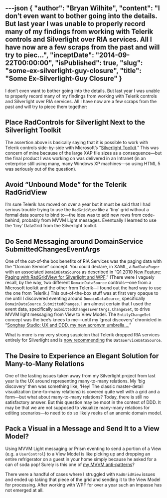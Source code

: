 ---json
{
  "author": "Bryan Wilhite",
  "content": "I don’t even want to bother going into the details. But last year I was unable to properly record many of my findings from working with Telerik controls and Silverlight over RIA services. All I have now are a few scraps from the past and will try to piec...",
  "inceptDate": "2014-09-22T00:00:00",
  "isPublished": true,
  "slug": "some-ex-silverlight-guy-closure",
  "title": "Some Ex-Silverlight-Guy Closure"
}
---

I don’t even want to bother going into the details. But last year I was unable to properly record many of my findings from working with Telerik controls and Silverlight over RIA services. All I have now are a few scraps from the past and will try to piece them together:

## Place RadControls for Silverlight Next to the Silverlight Toolkit

The assertion above is basically saying that it is possible to work with Telerik controls side-by-side with Microsoft’s “[Silverlight Toolkit](http://silverlight.codeplex.com/).” This was concern of mine because of the large XAP file sizes as a consequence—but the final product I was working on was delivered in an Intranet (in an enterprise still using many, many Windows XP machines—so using HTML 5 was seriously out of the question).

## Avoid “Unbound Mode” for the Telerik RadGridView 

I’m sure Telerik has moved on over a year but it must be said that I had serious trouble trying to use the `RadGridView` like a ‘tiny’ grid without a formal data source to bind to—the idea was to add new rows from code-behind, probably from MVVM Light messages. Eventually I learned to use the ‘tiny’ DataGrid from the Silverlight toolkit.

## Do Send Messaging around DomainService SubmittedChangesEventArgs

One of the out-of-the box benefits of RIA Services was the paging data with the “Domain Service” concept. You could declare, in XAML, a `RadDataPager` with an associated `DomainDataSource` as described in “[Q1 2010 New Feature: Paging with RadGridView for Silverlight and WPF](http://blogs.telerik.com/xamlteam/posts/10-03-10/q1-2010-new-feature-paging-with-radgridview-for-silverlight-and-wpf.aspx).” (There were I vaguely recall, by the way, two different `DomainDataSource` controls—one from a Microsoft toolkit and the other from Telerik—I found out the hard way to use the one from Telerik.) This out-of-the-box stuff was at first very opaque to me until I discovered eventing around `DomainDataSource`, specifically `DomainDataSource.SubmittedChanges`. I am almost certain that I used the event data, specifically `SubmittedChangesEventArgs.ChangeSet`, to drive MVVM light messaging from View to View Model. The `EntityChangeSet` concept was the bee’s knees to me—until my ‘great discovery’ chronicled in “[Songhay Studio: UX and DDD, my new acronym umbrella….](http://songhayblog.azurewebsites.net/Entry/Show/songhay-studio-ux-and-ddd-my-new-acronym-umbrella)”

What is more is my very strong suspicion that Telerik dropped RIA services entirely for Silverlight and is [now recommending](http://demos.telerik.com/silverlight/) the `DataServiceDataSource`.

## The Desire to Experience an Elegant Solution for Many-to-Many Relations 

One of the lasting issues taken away from my Silverlight project from last year is the UX around representing many-to-many relations. My ‘big discovery’ then was something like, ‘Hey! The classic master-detail visualization (one-to-many relations) is covered quite well with a grid and a form—but what about many-to-many relations? Today, there is still no satisfactory answer. But this question may be moot in the context of DDD. It may be that we are not supposed to visualize many-many relations for editing scenarios—to need to do so likely reeks of an anemic domain model.

## Pack a Visual in a Message and Send It to a View Model? 

Using MVVM Light messaging or Prism eventing to send a portion of a View (e.g. a `UserControl`) to a View Model is like picking up and dropping an entire refrigerator on a guest in your home simply because he asked for a can of soda pop! Surely is this one of [my MVVM anti-patterns](http://songhayblog.azurewebsites.net/Entry/Show/the-fat-getter-and-other-mvvm-anti-patterns)?

There were a handful of cases where I struggled with `RadGridView` issues and ended up taking that piece of the grid and sending it to the View Model for processing. After working with WPF for over a year such an impasse has not emerged at all.
